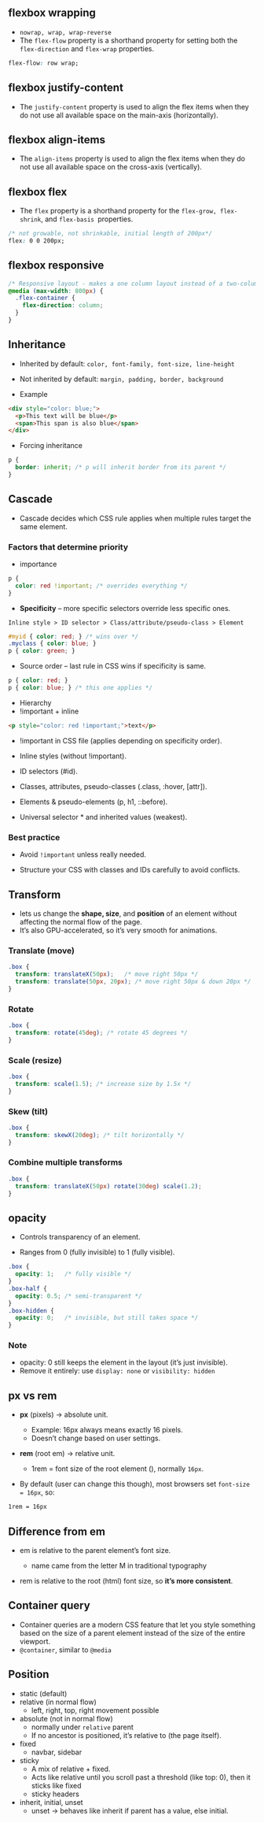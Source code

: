 ## flexbox wrapping
- `nowrap, wrap, wrap-reverse`
- The `flex-flow` property is a shorthand property for setting both the `flex-direction` and `flex-wrap` properties.
```css
flex-flow: row wrap;
```

## flexbox justify-content
- The `justify-content` property is used to align the flex items when they do not use all available space on the main-axis (horizontally).

## flexbox align-items
- The `align-items` property is used to align the flex items when they do not use all available space on the cross-axis (vertically).

## flexbox flex
- The `flex` property is a shorthand property for the `flex-grow, flex-shrink`, and `flex-basis `properties.
```css
/* not growable, not shrinkable, initial length of 200px*/
flex: 0 0 200px;
```

## flexbox responsive
```css
/* Responsive layout - makes a one column layout instead of a two-column layout */
@media (max-width: 800px) {
  .flex-container {
    flex-direction: column;
  }
}
```

## Inheritance
- Inherited by default: `color, font-family, font-size, line-height`

- Not inherited by default: `margin, padding, border, background`

- Example
```html
<div style="color: blue;">
  <p>This text will be blue</p>
  <span>This span is also blue</span>
</div>
```

- Forcing inheritance
```css
p {
  border: inherit; /* p will inherit border from its parent */
}
```

## Cascade
- Cascade decides which CSS rule applies when multiple rules target the same element.

### Factors that determine priority

- importance
```css
p {
  color: red !important; /* overrides everything */
}
```
- **Specificity** – more specific selectors override less specific ones.

`Inline style > ID selector > Class/attribute/pseudo-class > Element`

```css
#myid { color: red; } /* wins over */
.myclass { color: blue; }
p { color: green; }
```

- Source order – last rule in CSS wins if specificity is same.
```css
p { color: red; }
p { color: blue; } /* this one applies */
```

- Hierarchy
- !important + inline
```html
<p style="color: red !important;">text</p>
```

- !important in CSS file (applies depending on specificity order).

- Inline styles (without !important).

- ID selectors (#id).

- Classes, attributes, pseudo-classes (.class, :hover, [attr]).

- Elements & pseudo-elements (p, h1, ::before).

- Universal selector * and inherited values (weakest).

### Best practice

- Avoid `!important` unless really needed.

- Structure your CSS with classes and IDs carefully to avoid conflicts.

## Transform
- lets us change the **shape, size**, and **position** of an element without affecting the normal flow of the page.
- It’s also GPU-accelerated, so it’s very smooth for animations.

### Translate (move)
```css
.box {
  transform: translateX(50px);   /* move right 50px */
  transform: translate(50px, 20px); /* move right 50px & down 20px */
}
```

### Rotate
```css
.box {
  transform: rotate(45deg); /* rotate 45 degrees */
}
```

### Scale (resize)
```css
.box {
  transform: scale(1.5); /* increase size by 1.5x */
}
```

### Skew (tilt)
```css
.box {
  transform: skewX(20deg); /* tilt horizontally */
}
```

### Combine multiple transforms
```css
.box {
  transform: translateX(50px) rotate(30deg) scale(1.2);
}
```

## opacity
- Controls transparency of an element.

- Ranges from 0 (fully invisible) to 1 (fully visible).

```css
.box {
  opacity: 1;   /* fully visible */
}
.box-half {
  opacity: 0.5; /* semi-transparent */
}
.box-hidden {
  opacity: 0;   /* invisible, but still takes space */
}
```

### Note
- opacity: 0 still keeps the element in the layout (it’s just invisible).
- Remove it entirely: use `display: none` or `visibility: hidden`

## px vs rem
- **px** (pixels) → absolute unit.
  - Example: 16px always means exactly 16 pixels.
  - Doesn’t change based on user settings.

- **rem** (root em) → relative unit.

  - 1rem = font size of the root element (<html>), normally `16px`.

- By default (user can change this though), most browsers set <html> `font-size = 16px`, so:

```css
1rem = 16px
```

## Difference from em
- em is relative to the parent element’s font size.
  - name came from the letter M in traditional typography

- rem is relative to the root (html) font size, so **it’s more consistent**.

## Container query
- Container queries are a modern CSS feature that let you style something based on the size of a parent element instead of the size of the entire viewport.
- `@container`, similar to `@media`

## Position
- static (default)
- relative (in normal flow)
  - left, right, top, right movement possible
- absolute (not in normal flow)
  - normally under `relative` parent
  - If no ancestor is positioned, it’s relative to <html> (the page itself).
- fixed
  - navbar, sidebar
- sticky
  - A mix of relative + fixed.
  - Acts like relative until you scroll past a threshold (like top: 0), then it sticks like fixed
  - sticky headers
- inherit, initial, unset
  - unset → behaves like inherit if parent has a value, else initial.
